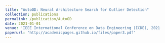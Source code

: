 ```yaml
---
title: "AutoOD: Neural Architecture Search for Outlier Detection"
collection: publications
permalink: /publication/AutoOD
date: 2021-01-01
venue: 'IEEE International Conference on Data Engineering (ICDE), 2021'
paperurl: 'http://academicpages.github.io/files/paper3.pdf'
---
```

